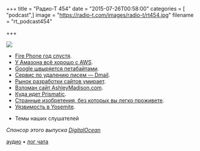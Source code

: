 +++
title = "Радио-Т 454"
date = "2015-07-26T00:58:00"
categories = [ "podcast",]
image = "https://radio-t.com/images/radio-t/rt454.jpg"
filename = "rt_podcast454"

+++

![](https://radio-t.com/images/radio-t/rt454.jpg)

* [Fire Phone год спустя](http://www.cnet.com/news/fire-phone-one-year-later-why-amazons-smartphone-flamed-out/).
* [У Амазона всё хорошо с AWS](http://social.techcrunch.com/2015/07/23/amazons-aws-unit-reports-q2-revenue-of-1-8b-391m-profit/).
* [Google швыряется петабайтами](http://prsm.tc/RJCvul).
* [Сервис по удалению писем — Dmail](http://social.techcrunch.com/2015/07/23/dmail-makes-your-gmail-messages-self-destruct/).
* [Рынок разработки сайтов умирает](http://siliconrus.com/2015/07/digital-is-dying/).
* [Взломан сайт AshleyMadison.com](http://habrahabr.ru/post/263147/).
* [Куда идет Prismatic](http://social.techcrunch.com/2015/07/20/prismatic-pivots/).
* [Странные изобретения, без которых вы легко проживете](http://prsm.tc/dhAs0Y).
* [Уязвимость в Yosemite](http://www.theregister.co.uk/2015/07/22/os_x_root_hole/).
- Темы наших слушателей

_Спонсор этого выпуска [DigitalOcean](https://www.digitalocean.com)_

[аудио](https://cdn.radio-t.com/rt_podcast454.mp3) • [лог чата](http://chat.radio-t.com/logs/radio-t-454.html)
<audio src="https://cdn.radio-t.com/rt_podcast454.mp3" preload="none"></audio>